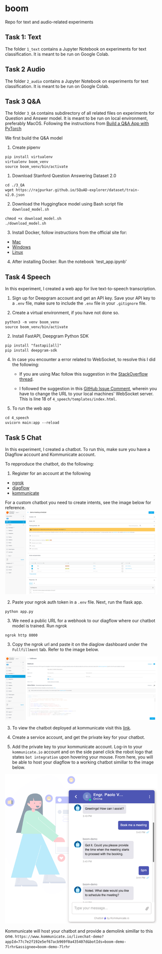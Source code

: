 # boom
Repo for text and audio-related experiments

## Task 1: Text
The folder `1_text` contains a Jupyter Notebook on experiments for text classification. It is meant to be run on Google Colab.

## Task 2 Audio

The folder `2_audio` contains a Jupyter Notebook on experiments for text classification. It is meant to be run on Google Colab.

## Task 3 Q&A

The folder `3_QA` contains subdirectory of all related files on experiments for Question and Answer model. 
It is meant to be run on local environment, preferably MacOS.
Following the instructions from [Build a Q&A App with PyTorch](https://towardsdatascience.com/build-a-q-a-app-with-pytorch-cb599480e29)

We first build the Q&A model 

1. Create pipenv
```
pip install virtualenv
virtualenv boom_venv
source boom_venv/bin/activate
```


1. Download Stanford Question Answering Dataset 2.0

```
cd ./3_QA
wget https://rajpurkar.github.io/SQuAD-explorer/dataset/train-v2.0.json
```

2. Download the Huggingface model using Bash script file `download_model.sh`

```
chmod +x download_model.sh
./download_model.sh
```

3. Install Docker, follow instructions from the official site for:
-  [Mac](https://docs.docker.com/desktop/install/mac-install/) 
- [Windows](https://docs.docker.com/desktop/install/windows-install/)
- [Linux](https://docs.docker.com/desktop/install/linux-install/)

4. After installing Docker. Run the notebook `test_app.ipynb'


## Task 4 Speech

In this experiment, I created a web app for live text-to-speech transcription. 


1. Sign up for Deepgram account and get an API key. Save your API key to a `.env` file, make sure to include the `.env` file in your `.gitignore` file.


2. Create a virtual environment, if you have not done so.
```
python3 -m venv boom_venv
source boom_venv/bin/activate
```

2. Install FastAPI, Deepgram Python SDK

```
pip install "fastapi[all]"
pip install deepgram-sdk
```


4. In case you encounter a error related to WebSocket, to resolve this I did the following:

    - If you are using Mac follow this suggestion in the [StackOverflow thread](https://stackoverflow.com/a/58525755).

    - I followed the suggestion in this [GitHub Issue Comment](https://github.com/websockets/ws/issues/1537#issuecomment-476498391), wherein you have to change the URL to your local machines' WebSocket server. This is line 18 of `4_speech/templates/index.html`. 

5. To run the web app

```
cd 4_speech
uvicorn main:app --reload
```

##  Task 5 Chat
In this experiment, I created a chatbot. To run this, make sure you have a Diagflow account and Kommunicate account.

To repproduce the chatbot, do the following:

1. Register for an account at the following
- [ngrok](https://ngrok.com/)
- [diagflow](https://cloud.google.com/dialogflow)
- [kommunicate](https://www.kommunicate.io/)

For a custom chatbot you need to create intents, see the image below for reference.
![Screenshot of diagflow>fullmilment](./img/sample-diagflow-intents.png)

2. Paste your ngrok auth token in a `.env` file. Next, run the flask app.
```
python app.py
```

3. We need a public URL for a webhook to our diagflow where our chatbot model is trained. Run ngrok
```
ngrok http 8000
```
3. Copy the ngrok url and paste it on the diaglow dashboard under the `Fullfillment` tab.
Refer to the image below.

![Screenshot of diagflow>fullmilment>webhook](./img/diagflow-fullfilment-webhook.png)


3. To view the chatbot deployed at kommunicate visit this [link](https://www.kommunicate.io/livechat-demo?appId=77c7e2f192e5ef67acb969f0a435407d&botIds=boom-demo-7lrhr&assignee=boom-demo-7lrhr).

4. Create a service account, and get the private key for your chatbot.

5. Add the private key to your kommunicate account. Log-in to your `kommunicate.io` account and on the side panel click the robot logo that states `bot integration` upon hovering your mouse. From here, you will be able to host your diagflow to a working chatbot simillar to the image below.

![Screenshot of diagflow>fullmilment>webhook](./img/sample-kommunicate-chatbot.png)

Kommunicate will host your chatbot and provide a demolink simillar to this one.
`https://www.kommunicate.io/livechat-demo?appId=77c7e2f192e5ef67acb969f0a435407d&botIds=boom-demo-7lrhr&assignee=boom-demo-7lrhr`



